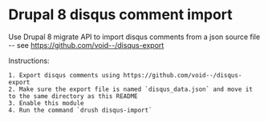 # Drupal 8 disqus comment import

Use Drupal 8 migrate API to import disqus comments from a json source file -- see https://github.com/void--/disqus-export

Instructions:

    1. Export disqus comments using https://github.com/void--/disqus-export
    2. Make sure the export file is named `disqus_data.json` and move it to the same directory as this README
    3. Enable this module
    4. Run the command `drush disqus-import`